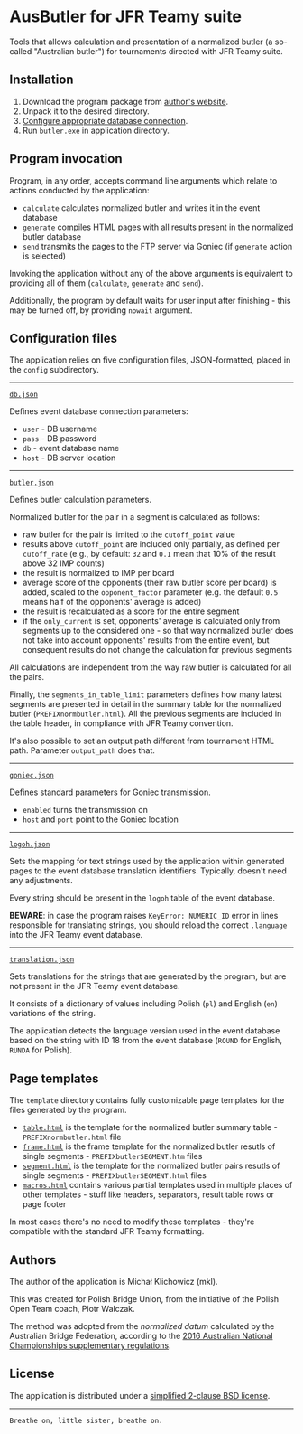 AusButler for JFR Teamy suite
=============================

Tools that allows calculation and presentation of a normalized butler (a so-called "Australian butler") for tournaments directed with JFR Teamy suite.

Installation
------------

1. Download the program package from [author's website](https://github.com/emkael/jfrteamy-ausbutler/releases).
2. Unpack it to the desired directory.
3. [Configure appropriate database connection](#configuration-files).
4. Run `butler.exe` in application directory.

Program invocation
------------------

Program, in any order, accepts command line arguments which relate to actions conducted by the application:

 * `calculate` calculates normalized butler and writes it in the event database
 * `generate` compiles HTML pages with all results present in the normalized butler database
 * `send` transmits the pages to the FTP server via Goniec (if `generate` action is selected)

Invoking the application without any of the above arguments is equivalent to providing all of them (`calculate`, `generate` and `send`).

Additionally, the program by default waits for user input after finishing - this may be turned off, by providing `nowait` argument.

Configuration files
-------------------

The application relies on five configuration files, JSON-formatted, placed in the `config` subdirectory.

---

[`db.json`](config/db.json.EXAMPLE)

Defines event database connection parameters:

 * `user` - DB username
 * `pass` - DB password
 * `db` - event database name
 * `host` - DB server location

---

[`butler.json`](config/butler.json)

Defines butler calculation parameters.

Normalized butler for the pair in a segment is calculated as follows:

 * raw butler for the pair is limited to the `cutoff_point` value
 * results above `cutoff_point` are included only partially, as defined per `cutoff_rate` (e.g., by default: `32` and `0.1` mean that 10% of the result above 32 IMP counts)
 * the result is normalized to IMP per board
 * average score of the opponents (their raw butler score per board) is added, scaled to the `opponent_factor` parameter (e.g. the default `0.5` means half of the opponents' average is added)
 * the result is recalculated as a score for the entire segment
 * if the `only_current` is set, opponents' average is calculated only from segments up to the considered one - so that way normalized butler does not take into account opponents' results from the entire event, but consequent results do not change the calculation for previous segments

All calculations are independent from the way raw butler is calculated for all the pairs.

Finally, the `segments_in_table_limit` parameters defines how many latest segments are presented in detail in the summary table for the normalized butler (`PREFIXnormbutler.html`). All the previous segments are included in the table header, in compliance with JFR Teamy convention.

It's also possible to set an output path different from tournament HTML path. Parameter `output_path` does that.

---

[`goniec.json`](config/goniec.json)

Defines standard parameters for Goniec transmission.

 * `enabled` turns the transmission on
 * `host` and `port` point to the Goniec location

---

[`logoh.json`](config/logoh.json)

Sets the mapping for text strings used by the application within generated pages to the event database translation identifiers. Typically, doesn't need any adjustments.

Every string should be present in the `logoh` table of the event database.

**BEWARE**: in case the program raises `KeyError: NUMERIC_ID` error in lines responsible for translating strings, you should reload the correct `.language` into the JFR Teamy event database.

---

[`translation.json`](config/translation.json)

Sets translations for the strings that are generated by the program, but are not present in the JFR Teamy event database.

It consists of a dictionary of values including Polish (`pl`) and English (`en`) variations of the string.

The application detects the language version used in the event database based on the string with ID 18 from the event database (`ROUND` for English, `RUNDA` for Polish).

Page templates
--------------

The `template` directory contains fully customizable page templates for the files generated by the program.

 * [`table.html`](template/table.html) is the template for the normalized butler summary table - `PREFIXnormbutler.html` file
 * [`frame.html`](template/frame.html) is the frame template for the normalized butler resutls of single segments - `PREFIXbutlerSEGMENT.htm` files
 * [`segment.html`](template/segment.html) is the template for the normalized butler pairs resutls of single segments - `PREFIXbutlerSEGMENT.html` files
 * [`macros.html`](template/macros.html) contains various partial templates used in multiple places of other templates - stuff like headers, separators, result table rows or page footer

In most cases there's no need to modify these templates - they're compatible with the standard JFR Teamy formatting.

Authors
-------

The author of the application is Michał Klichowicz (mkl).

This was created for Polish Bridge Union, from the initiative of the Polish Open Team coach, Piotr Walczak.

The method was adopted from the *normalized datum* calculated by the Australian Bridge Federation, according to the [2016 Australian National Championships supplementary regulations](http://www.abfevents.com.au/events/spnot/2016/include/2016_SN_Supp_Regs.pdf).

License
-------

The application is distributed under a [simplified 2-clause BSD license](LICENSE).

---

`Breathe on, little sister, breathe on.`
